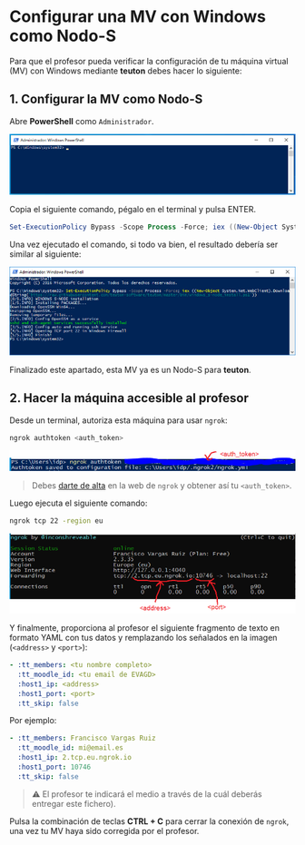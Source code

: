 # Configurar una MV con Windows como Nodo-S

Para que el profesor pueda verificar la configuración de tu máquina virtual (MV) con Windows mediante **teuton** debes hacer lo siguiente:

## 1. Configurar la MV como Nodo-S

Abre **PowerShell** como `Administrador`.

![PowerShell](windows-powershell.png)

Copia el siguiente comando, pégalo en el terminal y pulsa ENTER.

```powershell
Set-ExecutionPolicy Bypass -Scope Process -Force; iex ((New-Object System.Net.WebClient).DownloadString('https://raw.githubusercontent.com/asir-idp/asir-idp.github.io/master/teuton/nodo-s/windows/windows_s-node_install.ps1'))
```

Una vez ejecutado el comando, si todo va bien, el resultado debería ser similar al siguiente:

![Resultado de instalación en Windows](windows-installation-result.png)

Finalizado este apartado, esta MV ya es un Nodo-S para **teuton**.

## 2. Hacer la máquina accesible al profesor

Desde un terminal, autoriza esta máquina para usar `ngrok`:

```bash
ngrok authtoken <auth_token>
```

![](ngrok-authtoken.png)

> Debes [darte de alta](https://dashboard.ngrok.com/signup) en la web de `ngrok` y obtener así tu `<auth_token>`.

Luego ejecuta el siguiente comando:

```bash
ngrok tcp 22 -region eu
```

![](ngrok.png)

Y finalmente, proporciona al profesor el siguiente fragmento de texto en formato YAML con tus datos y remplazando los señalados en la imagen (`<address>` y `<port>`):

```yaml
- :tt_members: <tu nombre completo>
  :tt_moodle_id: <tu email de EVAGD>
  :host1_ip: <address>
  :host1_port: <port>
  :tt_skip: false
```

Por ejemplo:

```yaml
- :tt_members: Francisco Vargas Ruiz
  :tt_moodle_id: mi@email.es
  :host1_ip: 2.tcp.eu.ngrok.io
  :host1_port: 10746
  :tt_skip: false
```

> :warning: El profesor te indicará el medio a través de la cuál deberás entregar este fichero).

Pulsa la combinación de teclas **CTRL + C** para cerrar la conexión de `ngrok`, una vez tu MV haya sido corregida por el profesor.